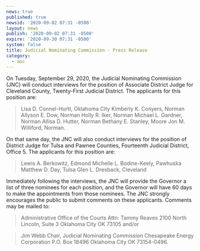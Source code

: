 ```yaml
---
news: true
published: true
newsid: '2020-09-02 07:31 -0500'
layout: news
publish: '2020-09-02 07:31 -0500'
expire: '2020-09-30 07:31 -0500'
system: false
title: Judicial Nominating Commission - Press Release
category:
  - aoc
---
```

On Tuesday, September 29, 2020, the Judicial Nominating Commission (JNC) will conduct interviews for the position of Associate District Judge for Cleveland County, Twenty-First Judicial District. The applicants for this position are:  

<blockquote>
Lisa D. Connel-Hurtt, Oklahoma City
Kimberly K. Conyers, Norman
Allyson E. Dow, Norman
Holly R. Iker, Norman
Michael L. Gardner, Norman
Allisa D. Hutter, Norman
Bethany E. Stanley, Moore
Jon M. Williford, Norman.
</blockquote>

On that same day, the JNC will also conduct interviews for the position of District Judge for Tulsa and Pawnee Counties, Fourteenth Judicial District, Office 5. The applicants for this position are:

<blockquote>
Lewis A. Berkowitz, Edmond
Michelle L. Bodine-Keely, Pawhuska
Matthew D. Day, Tulsa
Glen L. Dresback, Cleveland
</blockquote>

Immediately following the interviews, the JNC will provide the Governor a list of three nominees for each position, and the Governor will have 60 days to make the appointments from those nominees. The JNC strongly encourages the public to submit comments on these applicants. Comments may be mailed to:  

<blockquote>
Administrative Office of the Courts
Attn: Tammy Reaves
2100 North Lincoln, Suite 3
Oklahoma City OK 73105 and/or
</blockquote>
<blockquote>
Jim Webb
Chair, Judicial Nominating Commission
Chesapeake Energy Corporation
P.O. Box 18496
Oklahoma City OK 73154-0496.
</blockquote>
